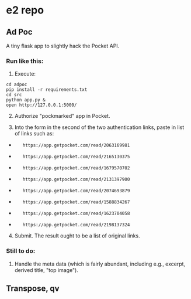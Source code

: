 # e2 repo

## Ad Poc

A tiny flask app to slightly hack the Pocket API.

### Run like this:

1. Execute: 
```
cd adpoc
pip install -r requirements.txt
cd src
python app.py &
open http://127.0.0.1:5000/

```

2. Authorize "pockmarked" app in Pocket.

3. Into the form in the second of the two authentication links, paste in list of links such as:
 
-        https://app.getpocket.com/read/2063169981
-        https://app.getpocket.com/read/2165130375
-        https://app.getpocket.com/read/1679570702
-        https://app.getpocket.com/read/2131397900
-        https://app.getpocket.com/read/2074693879
-        https://app.getpocket.com/read/1588834267
-        https://app.getpocket.com/read/1623704058
-        https://app.getpocket.com/read/2198137324

4. Submit. The result ought to be a list of original links.

### Still to do:

1. Handle the meta data (which is fairly abundant, including e.g., excerpt, derived title, "top image").







## Transpose, qv
